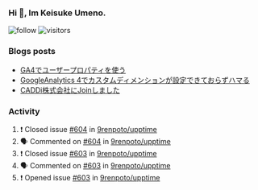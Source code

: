 ### Hi 👋, Im Keisuke Umeno.

<!--
**9renpoto/9renpoto** is a ✨ _special_ ✨ repository because its `README.md` (this file) appears on your GitHub profile.

Here are some ideas to get you started:

- 🔭 I’m currently working on ...
- 🌱 I’m currently learning ...
- 👯 I’m looking to collaborate on ...
- 🤔 I’m looking for help with ...
- 💬 Ask me about ...
- 📫 How to reach me: ...
- 😄 Pronouns: ...
- ⚡ Fun fact: ...
-->

![follow](https://img.shields.io/github/followers/9renpoto?label=Follow&style=social)
![visitors](https://komarev.com/ghpvc/?username=9renpoto&label=Profile%20views&color=0e75b6&style=flat)

### Blogs posts

<!-- BLOG-POST-LIST:START -->
- [GA4でユーザープロパティを使う](https://9renpoto.dev/2021/02/21/google-analytics-4-user-properties/)
- [GoogleAnalytics 4でカスタムディメンションが設定できておらずハマる](https://9renpoto.dev/2021/02/13/google-analytics-4/)
- [CADDi株式会社にJoinしました](https://9renpoto.dev/2020/12/05/join/)
<!-- BLOG-POST-LIST:END -->

### Activity

<!--START_SECTION:activity-->
1. ❗️ Closed issue [#604](https://github.com/9renpoto/upptime/issues/604) in [9renpoto/upptime](https://github.com/9renpoto/upptime)
2. 🗣 Commented on [#604](https://github.com/9renpoto/upptime/issues/604) in [9renpoto/upptime](https://github.com/9renpoto/upptime)
3. ❗️ Closed issue [#603](https://github.com/9renpoto/upptime/issues/603) in [9renpoto/upptime](https://github.com/9renpoto/upptime)
4. 🗣 Commented on [#603](https://github.com/9renpoto/upptime/issues/603) in [9renpoto/upptime](https://github.com/9renpoto/upptime)
5. ❗️ Opened issue [#603](https://github.com/9renpoto/upptime/issues/603) in [9renpoto/upptime](https://github.com/9renpoto/upptime)
<!--END_SECTION:activity-->

<!--START_SECTION:waka-->
<!--END_SECTION:waka-->
